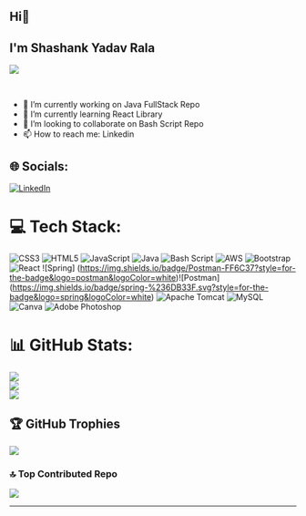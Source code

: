 ## Hi👋
## I'm Shashank Yadav Rala

[![](https://visitcount.itsvg.in/api?id=ShashankRala&icon=5&color=1)](https://visitcount.itsvg.in)

<br>
 
- 🔭 I’m currently working on Java FullStack Repo
- 🌱 I’m currently learning React Library
- 👯 I’m looking to collaborate on Bash Script Repo
- 📫 How to reach me: Linkedin




## 🌐 Socials:
[![LinkedIn](https://img.shields.io/badge/LinkedIn-%230077B5.svg?logo=linkedin&logoColor=white)](https://linkedin.com/in/shashank-yadav-rala-546159225) 

# 💻 Tech Stack:
![CSS3](https://img.shields.io/badge/css3-%231572B6.svg?style=for-the-badge&logo=css3&logoColor=white) ![HTML5](https://img.shields.io/badge/html5-%23E34F26.svg?style=for-the-badge&logo=html5&logoColor=white) ![JavaScript](https://img.shields.io/badge/javascript-%23323330.svg?style=for-the-badge&logo=javascript&logoColor=%23F7DF1E) ![Java](https://img.shields.io/badge/java-%23ED8B00.svg?style=for-the-badge&logo=openjdk&logoColor=white) ![Bash Script](https://img.shields.io/badge/bash_script-%23121011.svg?style=for-the-badge&logo=gnu-bash&logoColor=white) ![AWS](https://img.shields.io/badge/AWS-%23FF9900.svg?style=for-the-badge&logo=amazon-aws&logoColor=white) ![Bootstrap](https://img.shields.io/badge/bootstrap-%238511FA.svg?style=for-the-badge&logo=bootstrap&logoColor=white) ![React](https://img.shields.io/badge/react-%2320232a.svg?style=for-the-badge&logo=react&logoColor=%2361DAFB) ![Spring]
(https://img.shields.io/badge/Postman-FF6C37?style=for-the-badge&logo=postman&logoColor=white)![Postman]
(https://img.shields.io/badge/spring-%236DB33F.svg?style=for-the-badge&logo=spring&logoColor=white) ![Apache Tomcat](https://img.shields.io/badge/apache%20tomcat-%23F8DC75.svg?style=for-the-badge&logo=apache-tomcat&logoColor=black) ![MySQL](https://img.shields.io/badge/mysql-4479A1.svg?style=for-the-badge&logo=mysql&logoColor=white) ![Canva](https://img.shields.io/badge/Canva-%2300C4CC.svg?style=for-the-badge&logo=Canva&logoColor=white) ![Adobe Photoshop](https://img.shields.io/badge/adobe%20photoshop-%2331A8FF.svg?style=for-the-badge&logo=adobe%20photoshop&logoColor=white)
# 📊 GitHub Stats:
![](https://github-readme-stats.vercel.app/api?username=ShashankRala&theme=buefy&hide_border=true&include_all_commits=true&count_private=true)<br/>
![](https://github-readme-streak-stats.herokuapp.com/?user=ShashankRala&theme=buefy&hide_border=true)<br/>
![](https://github-readme-stats.vercel.app/api/top-langs/?username=ShashankRala&theme=buefy&hide_border=true&include_all_commits=true&count_private=true&layout=compact)
## 🏆 GitHub Trophies
![](https://github-profile-trophy.vercel.app/?username=ShashankRala&theme=tokyonight&no-frame=false&no-bg=true&margin-w=4)

### 🔝 Top Contributed Repo
![](https://github-contributor-stats.vercel.app/api?username=ShashankRala&limit=5&theme=cobalt&combine_all_yearly_contributions=true)

---


<!-- Proudly created with GPRM ( https://gprm.itsvg.in ) -->
